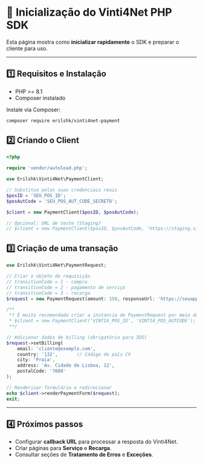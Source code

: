 # 🚀 Inicialização do Vinti4Net PHP SDK

Esta página mostra como **inicializar rapidamente** o SDK e preparar o cliente para uso.

---

## 1️⃣ Requisitos e Instalação

- PHP >= 8.1
- Composer instalado

Instale via Composer:

```bash
composer require erilshk/vinti4net-payment
```


## 2️⃣ Criando o Client

```php
<?php

require 'vendor/autoload.php';

use Erilshk\Vinti4Net\PaymentClient;

// Substitua pelas suas credenciais reais
$posID = 'SEU_POS_ID';
$posAutCode = 'SEU_POS_AUT_CODE_SECRETO';

$client = new PaymentClient($posID, $posAutCode);

// Opcional: URL de teste (Staging)
// $client = new PaymentClient($posID, $posAutCode, 'https://staging.vinti4net.cv/');
```

## 3️⃣ Criação de uma transação 

```php
use Erilshk\Vinti4Net\PaymentRequest;

// Criar o objeto de requisição
// transitionCode = 1 - compra
// transitionCode = 2 - pagamento de serviço
// transitionCode = 3 - recarga
$request = new PaymentRequest(amount: 150, responseUrl: 'https://seuapp.cv/processar-vinti4-callback', transactionCode: 1);

/**
 *? É muito recomendado criar a instancia de PaymentRequest por meio da classe PaymentClient
 * $client = new PaymentClient('VINTI4_POS_ID', 'VINTI4_POS_AUTCODE'); 
 **/

// Adicionar dados de billing (obrigatório para 3DS)
$request->setBilling(
    email: 'cliente@exemplo.com',
    country: '132',       // Código do país CV
    city: 'Praia',
    address: 'Av. Cidade de Lisboa, 12',
    postalCode: '7600'
);

// Renderizar formulário e redirecionar
echo $client->renderPaymentForm($request);
exit;
```

---

## 4️⃣ Próximos passos

* Configurar **callback URL** para processar a resposta do Vinti4Net.
* Criar páginas para **Serviço** e **Recarga**.
* Consultar seções de **Tratamento de Erros** e **Exceções**.